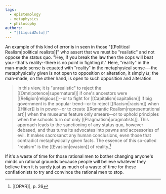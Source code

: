 ```yaml
---
tags:
  - epistemology
  - metaphysics
  - philosophy
authors:
  - "[[LiquidZulu]]"
---
```


An example of this kind of error is in seen in those "[[Political Realism|political realists]]" who assert that we must be "realistic" and not oppose the status quo. "Hey, if you break the law then the cops will beat you--that's reality--there is no point in fighting it." Here, "reality" in the man-made sense is equated with "reality" in the metaphysical sense---the metaphysically given is not open to opposition or alteration, it simply *is*; the man-made, on the other hand, is open to such opposition and alteration.

>In this view, it is "unrealistic" to reject the [[Omnipotence|supernatural]] if one's ancestors were [[Religion|religious]]--or to fight for [[Capitalism|capitalism]] if big government is the popular trend--or to reject [[Racism|racism]] when [[Hitler]] is in power--or to create [[Romantic Realism|representational art]] when the museums feature only smears--or to uphold principles when the schools turn out only [[Pragmatism|pragmatists]]. This approach leads to the sanctioning of any status quo, however debased, and thus turns its advocates into pawns and accessories of evil. It makes sacrosanct any human conclusions, even those that contradict metaphysically given facts. The essence of this so-called "realism" is the [[Evasion|evasion]] of reality.[^1]

If it's a waste of time for those rational men to bother changing anyone's minds on rational grounds because people will believe whatever they believe then it is surely just as much of a waste of time for these conflationists to try and convince the rational men to stop.

[^1]: [[OPAR]], p. 26